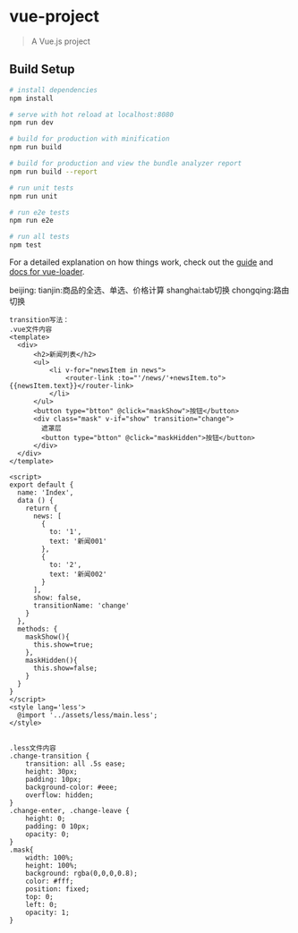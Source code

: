 # vue-project

> A Vue.js project

## Build Setup

``` bash
# install dependencies
npm install

# serve with hot reload at localhost:8080
npm run dev

# build for production with minification
npm run build

# build for production and view the bundle analyzer report
npm run build --report

# run unit tests
npm run unit

# run e2e tests
npm run e2e

# run all tests
npm test
```

For a detailed explanation on how things work, check out the [guide](http://vuejs-templates.github.io/webpack/) and [docs for vue-loader](http://vuejs.github.io/vue-loader).

beijing:
tianjin:商品的全选、单选、价格计算
shanghai:tab切换
chongqing:路由切换


```
transition写法：
.vue文件内容
<template>
  <div>
      <h2>新闻列表</h2>
      <ul>
          <li v-for="newsItem in news">
              <router-link :to="'/news/'+newsItem.to">{{newsItem.text}}</router-link>
          </li>
      </ul> 
      <button type="btton" @click="maskShow">按钮</button> 
      <div class="mask" v-if="show" transition="change">
        遮罩层
        <button type="btton" @click="maskHidden">按钮</button> 
      </div>        
  </div>
</template>

<script>
export default {
  name: 'Index',
  data () {
    return {
      news: [
        {
          to: '1',
          text: '新闻001'
        },
        {
          to: '2',
          text: '新闻002'
        }
      ],
      show: false,
      transitionName: 'change'
    }
  },
  methods: {
    maskShow(){
      this.show=true;
    },
    maskHidden(){
      this.show=false;
    }
  }
}
</script>
<style lang='less'>
  @import '../assets/less/main.less';
</style>


.less文件内容
.change-transition {
    transition: all .5s ease;
    height: 30px;
    padding: 10px;
    background-color: #eee;
    overflow: hidden;
}
.change-enter, .change-leave {
    height: 0;
    padding: 0 10px;
    opacity: 0;
}
.mask{
    width: 100%;
    height: 100%;
    background: rgba(0,0,0,0.8);
    color: #fff;
    position: fixed;
    top: 0;
    left: 0;
    opacity: 1;
}
```
